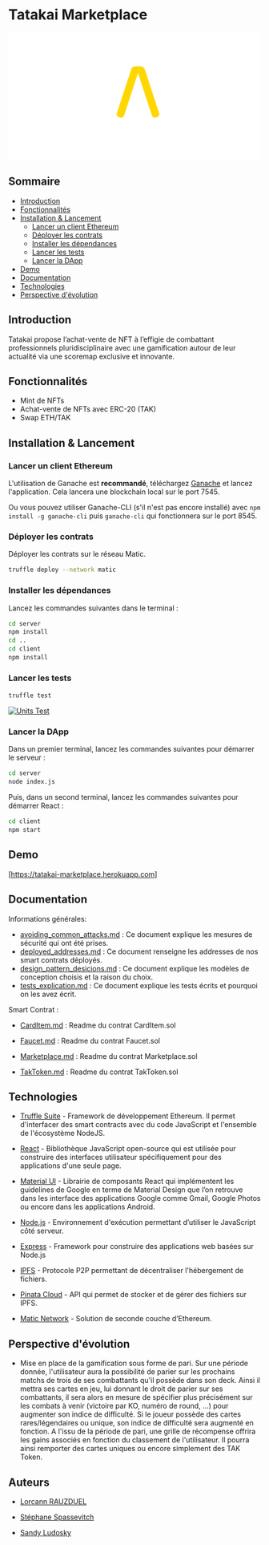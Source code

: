 # Tatakai Marketplace

![Tatakai Logo](./client/src/assets/logo_full_bgnoir.png "Tatakai Logo")

## Sommaire

- [Introduction](https://github.com/lorcannrauzduel/tatakai/blob/main/README.md#introduction)
- [Fonctionnalités](https://github.com/lorcannrauzduel/tatakai/blob/main/README.md#fonctionnalit%C3%A9s)
- [Installation & Lancement](https://github.com/lorcannrauzduel/tatakai/blob/main/README.md#installation--lancement)
   - [Lancer un client Ethereum](https://github.com/lorcannrauzduel/tatakai/blob/main/README.md#lancer-un-client-ethereum)
   - [Déployer les contrats](https://github.com/lorcannrauzduel/tatakai/blob/main/README.md#d%C3%A9ployer-les-contrats)
   - [Installer les dépendances](https://github.com/lorcannrauzduel/tatakai/blob/main/README.md#installer-les-d%C3%A9pendances)
   - [Lancer les tests](https://github.com/lorcannrauzduel/tatakai/blob/main/README.md#lancer-les-tests)
   - [Lancer la DApp](https://github.com/lorcannrauzduel/tatakai/blob/main/README.md#lancer-la-dapp)
- [Demo](https://github.com/lorcannrauzduel/tatakai/blob/main/README.md#demo)
- [Documentation](https://github.com/lorcannrauzduel/tatakai/blob/main/README.md#documentation)
- [Technologies](https://github.com/lorcannrauzduel/tatakai/blob/main/README.md#technologies)
- [Perspective d'évolution](https://github.com/lorcannrauzduel/tatakai/blob/main/README.md#perspective-d%C3%A9volution)


## Introduction

Tatakai propose l’achat-vente de NFT à l’effigie de combattant professionnels pluridisciplinaire avec une gamification autour de leur actualité via une scoremap exclusive et innovante.

## Fonctionnalités

- Mint de NFTs
- Achat-vente de NFTs avec ERC-20 (TAK)
- Swap ETH/TAK

## Installation & Lancement

### Lancer un client Ethereum
L'utilisation de Ganache est **recommandé**, téléchargez [Ganache] et lancez l'application. Cela lancera une blockchain local sur le port 7545.

Ou vous pouvez utiliser Ganache-CLI (s'il n'est pas encore installé) avec `npm install -g ganache-cli` puis `ganache-cli` qui fonctionnera sur le port 8545.

### Déployer les contrats
Déployer les contrats sur le réseau Matic.

```sh
truffle deploy --network matic
```

### Installer les dépendances
Lancez les commandes suivantes dans le terminal :
```sh
cd server
npm install
cd ..
cd client
npm install
```

### Lancer les tests
```sh
truffle test
```

[![Units Test](https://i.ibb.co/7pTfH8r/units-test.png)](https://i.ibb.co/7pTfH8r/units-test.png)

### Lancer la DApp
Dans un premier terminal, lancez les commandes suivantes pour démarrer le serveur :
```sh
cd server
node index.js
```
Puis, dans un second terminal, lancez les commandes suivantes pour démarrer React :
```sh
cd client
npm start
```

## Demo

[https://tatakai-marketplace.herokuapp.com]

   [https://tatakai-marketplace.herokuapp.com]: <https://tatakai-marketplace.herokuapp.com>

## Documentation

Informations générales:
- [avoiding_common_attacks.md] : Ce document explique les mesures de sécurité qui ont été prises.
- [deployed_addresses.md] : Ce document renseigne les addresses de nos smart contrats déployés.
- [design_pattern_desicions.md] : Ce document explique les modèles de conception choisis et la raison du choix.
- [tests_explication.md] : Ce document explique les tests écrits et pourquoi on les avez écrit.

Smart Contrat :
- [CardItem.md] : Readme du contrat CardItem.sol
- [Faucet.md] : Readme du contrat Faucet.sol
- [Marketplace.md] : Readme du contrat Marketplace.sol
- [TakToken.md] : Readme du contrat TakToken.sol

   [avoiding_common_attacks.md]: <https://github.com/lorcannrauzduel/tatakai/blob/main/avoiding_common_attacks.md>
   [deployed_addresses.md]: <https://github.com/lorcannrauzduel/tatakai/blob/main/deployed_addresses.md>
   [design_pattern_desicions.md]: <https://github.com/lorcannrauzduel/tatakai/blob/main/design_pattern_desicions.md>
   [tests_explication.md]: <https://github.com/lorcannrauzduel/tatakai/blob/main/tests_explication.md>
   
   [CardItem.md]: <https://github.com/lorcannrauzduel/tatakai/blob/main/docs/CardItem.md>
   [Faucet.md]: <https://github.com/lorcannrauzduel/tatakai/blob/main/docs/Faucet.md>
   [Marketplace.md]: <https://github.com/lorcannrauzduel/tatakai/blob/main/docs/Marketplace.md>
   [TakToken.md]: <https://github.com/lorcannrauzduel/tatakai/blob/main/docs/TakToken.md>

## Technologies

- [Truffle Suite] - Framework de développement Ethereum. Il permet d'interfacer des smart contracts avec du code JavaScript et l'ensemble de l'écosystème NodeJS.
- [React] - Bibliothèque JavaScript open-source qui est utilisée pour construire des interfaces utilisateur spécifiquement pour des applications d'une seule page. 
- [Material UI] - Librairie de composants React qui implémentent les guidelines de Google en terme de Material Design que l’on retrouve dans les interface des applications Google comme Gmail, Google Photos ou encore dans les applications Android.
- [Node.js] - Environnement d'exécution permettant d’utiliser le JavaScript côté serveur. 
- [Express] - Framework pour construire des applications web basées sur Node.js
- [IPFS] - Protocole P2P permettant de décentraliser l'hébergement de fichiers.
- [Pinata Cloud] - API qui permet de stocker et de gérer des fichiers sur IPFS.
- [Matic Network] - Solution de seconde couche d’Ethereum.


   [Pinata Cloud]: <https://pinata.cloud/>
   [IPFS]: <https://ipfs.io/>
   [Matic Network]: <https://matic.network/>
   [Node.js]: <http://nodejs.org>
   [Express]: <http://expressjs.com>
   [React]: <https://fr.reactjs.org/>
   [Truffle Suite]: <https://www.trufflesuite.com/>
   [Material UI]: <https://material-ui.com/>
   [Ganache]: <https://truffleframework.com/ganache>

## Perspective d'évolution

- Mise en place de la gamification sous forme de pari. Sur une période donnée, l'utilisateur aura la possibilité de parier sur les prochains matchs de trois de ses combattants qu'il possède dans son deck. Ainsi il mettra ses cartes en jeu, lui donnant le droit de parier sur ses combattants, il sera alors en mesure de spécifier plus précisément sur les combats à venir (victoire par KO, numéro de round, ...) pour augmenter son indice de difficulté. Si le joueur possède des cartes rares/légendaires ou unique, son indice de difficulté sera augmenté en fonction. A l'issu de la période de pari, une grille de récompense offrira les gains associés en fonction du classement de l'utilisateur. Il pourra ainsi remporter des cartes uniques ou encore simplement des TAK Token.

## Auteurs
- [Lorcann RAUZDUEL]
- [Stéphane Spassevitch]
- [Sandy Ludosky]

   [Lorcann RAUZDUEL]: <https://www.linkedin.com/in/lorcann-rauzduel-271738163/>
   [Sandy Ludosky]: <https://www.linkedin.com/in/sandyludosky/>
   [Stéphane Spassevitch]: <https://github.com/Makariudo>
